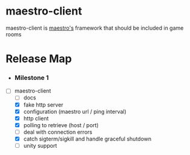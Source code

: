 maestro-client
==============

maestro-client is [maestro's](https://github.com/topfreegames/maestro) framework that should be included in game rooms

# Release Map

* ### Milestone 1

- [ ] maestro-client
    - [ ] docs
    - [x] fake http server
    - [x] configuration (maestro url / ping interval)
    - [x] http client
    - [x] polling to retrieve (host / port)
    - [ ] deal with connection errors
    - [x] catch sigterm/sigkill and handle graceful shutdown
    - [ ] unity support
